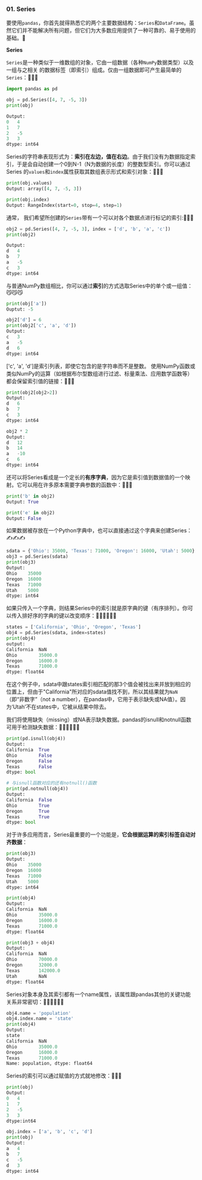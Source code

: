 ### 01. Series
要使用`pandas`，你首先就得熟悉它的两个主要数据结构：`Series`和`DataFrame`。虽然它们并不能解决所有问题，但它们为大多数应用提供了一种可靠的、易于使用的基础。🤏

**Series**

`Series`是一种类似于一维数组的对象，它由一组数据（各种`NumPy`数据类型）以及一组与之相关
的数据标签（即索引）组成。仅由一组数据即可产生最简单的`Series`：🙉🙉🙉
```python
import pandas as pd

obj = pd.Series([4, 7, -5, 3])
print(obj)

Output:
0   4
1   7
2   -5
3   3
dtype: int64
```
Series的字符串表现形式为：**索引在左边，值在右边**。由于我们没有为数据指定索引，于是会自动创建一个0到N-1（N为数据的长度）的整数型索引。你可以通过Series 的`values`和`index`属性获取其数组表示形式和索引对象：🙈🙈🙈
```python
print(obj.values)
Output: array([4, 7, -5, 3])

print(obj.index)
Output: RangeIndex(start=0, stop=4, step=1)
```
通常， 我们希望所创建的`Series`带有一个可以对各个数据点进行标记的索引:🙊🙊🙊
```python
obj2 = pd.Series([4, 7, -5, 3], index = ['d', 'b', 'a', 'c']) 
print(obj2)

Output: 
d   4
b   7
a   -5
c   3
dtype: int64
```
与普通NumPy数组相比，你可以通过**索引**的方式选取Series中的单个或一组值：😼😼😼
```python
print(obj['a'])
Ouptut: -5

obj2['d'] = 6
print(obj2['c', 'a', 'd'])
Output:
c   3
a   -5
d   6
dtype: int64
```
['c', 'a', 'd']是索引列表，即使它包含的是字符串而不是整数。
使用NumPy函数或类似NumPy的运算（如根据布尔型数组进行过滤、标量乘法、应用数学函数等）都会保留索引值的链接：💙💙💙
```python
print(obj2[obj2>2])
Output:
d   6
b   7
c   3
dtype: int64

obj2 * 2
Output: 
d   12
b   14
a   -10
c   6
dtype: int64
```
还可以将Series看成是一个定长的**有序字典**，因为它是索引值到数据值的一个映射。它可以用在许多原本需要字典参数的函数中：👏👏👏
```python
print('b' in obj2)
Output: True

print('e' in obj2)
Output: False
```
如果数据被存放在一个Python字典中，也可以直接通过这个字典来创建Series：✍✍✍
```python
sdata = {'Ohio': 35000, 'Texas': 71000, 'Oregon': 16000, 'Utah': 5000}
obj3 = pd.Series(sdata)
print(obj3)
Output: 
Ohio    35000
Oregon  16000
Texas   71000
Utah    5000
dtype: int64
```
如果只传入一个字典，则结果Series中的索引就是原字典的键（有序排列）。你可以传入排好序的字典的键以改变顺序：👧🏻👧🏼👧🏽
```python
states = ['California', 'Ohio', 'Oregon', 'Texas']
obj4 = pd.Series(sdata, index=states)
print(obj4)
output: 
California  NaN
Ohio        35000.0
Oregon      16000.0
Texas       71000.0
dtype: float64
```
在这个例子中，sdata中跟states索引相匹配的那3个值会被找出来并放到相应的位置上，但由于"California"所对应的sdata值找不到，所以其结果就为`NaN`（即“非数字”（not a number），在pandas中，它用于表示缺失或NA值）。因为‘Utah’不在states中，它被从结果中除去。

我们将使用缺失（missing）或NA表示缺失数据。pandas的isnull和notnull函数可用于检测缺失数据：👵🏿👵🏿👵🏿
```python
print(pd.isnull(obj4))
Output: 
California  True
Ohio        False
Oregon      False
Texas       False
dtype: bool

# 与isnull函数对应的还有notnull()函数
print(pd.notnull(obj4))
Output: 
California  False
Ohio        True
Oregon      True
Texas       True
dtype: bool
```
对于许多应用而言，Series最重要的一个功能是，**它会根据运算的索引标签自动对齐数据**：
```python
print(obj3)
Output:
Ohio    35000
Oregon  16000
Texas   71000
Utah    5000
dtype: int64

print(obj4)
Output:
California  NaN
Ohio        35000.0
Oregon      16000.0
Texas       71000.0
dtype: float64

print(obj3 + obj4)
Output: 
California  NaN
Ohio        70000.0
Oregon      32000.0
Texas       142000.0
Utah        NaN
dtype: float64
```
Series对象本身及其索引都有一个name属性，该属性跟pandas其他的关键功能关系非常密切：💁‍♀️💁‍♀️💁‍♀️
```python
obj4.name = 'population'
obj4.index.name = 'state'
print(obj4)
Output:
state
California  NaN
Ohio        35000.0
Oregon      16000.0
Texas       71000.0
Name: population, dtype: float64
```
Series的索引可以通过赋值的方式就地修改：🙋🙋🙋
```python
print(obj)
Output: 
0   4
1   7
2   -5
3   3
dtype:int64

obj.index = ['a', 'b', 'c', 'd']
print(obj)
Output:
a   4
b   7
c   -5
d   3
dtype: int64
```
